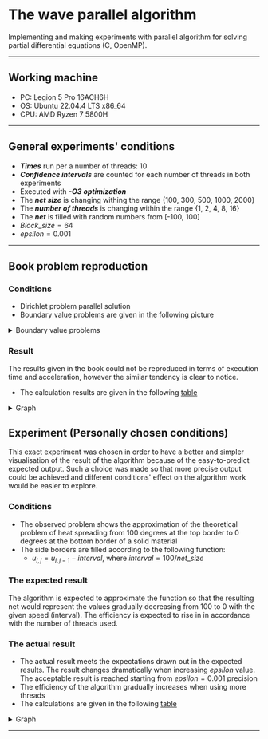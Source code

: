 # The wave parallel algorithm 

Implementing and making experiments with parallel algorithm for solving partial differential equations (C, OpenMP).

---

## Working machine

-  PC: Legion 5 Pro 16ACH6H
-  OS: Ubuntu 22.04.4 LTS x86_64
-  CPU: AMD Ryzen 7 5800H

---

## General experiments' conditions

- ___Times___ run per a number of threads: $10$ 
- ___Confidence intervals___ are counted for each number of threads in both experiments
- Executed with ___-O3 optimization___
- The ___net size___ is changing withing the range {100, 300, 500, 1000, 2000} 
- The ___number of threads___ is changing within the range {1, 2, 4, 8, 16}
- The ___net___ is filled with random numbers from [-100, 100]
- $Block\_size = 64$
- $epsilon = 0.001$

---

## Book problem reproduction

### Conditions

- Dirichlet problem parallel solution
- Boundary value problems are given in the following picture

<details>
<summary>Boundary value problems</summary>

<!-- TODO: add a picture -->

</details>

 

### Result


The results given in the book could not be reproduced in terms of execution time and acceleration, however the similar tendency is clear to notice.
- The calculation results are given in the following [table](https://docs.google.com/spreadsheets/d/1B8UMsyFEmXLN1PIc9MqrMURixblv_F2LvgiZPTIZZMI/edit?usp=sharing)

<details>
<summary>Graph</summary>

<!-- TODO:add a picture -->

</details>

## Experiment (Personally chosen conditions) 

This exact experiment was chosen in order to have a better and simpler visualisation of the result of the algorithm because of the easy-to-predict expected output. Such a choice was made so that more precise output could be achieved and different conditions' effect on the algorithm work would be easier to explore.

### Conditions 

- The observed problem shows the approximation of the theoretical problem of heat spreading from 100 degrees at the top border to 0 degrees at the bottom border of a solid material 
- The side borders are filled according to the following function:
  - $u_{i,j} = u_{i,j-1} - interval$, where $interval = 100 / net\_size$

### The expected result
The algorithm is expected to approximate the function so that the resulting net would represent the values gradually decreasing from 100 to 0 with the given speed (interval). The efficiency is expected to rise in in accordance with the number of threads used.

### The actual result
- The actual result meets the expectations drawn out in the expected results. The result changes dramatically when increasing $epsilon$ value. The acceptable result is reached starting from $epsilon = 0.001$ precision
- The efficiency of the algorithm gradually increases when using more threads
- The calculations are given in the following [table](https://docs.google.com/spreadsheets/d/1B8UMsyFEmXLN1PIc9MqrMURixblv_F2LvgiZPTIZZMI/edit?usp=sharing)


<details>
<summary>Graph</summary>

![mine_condition](https://github.com/AlexShmak/math-it/assets/113236455/c9525619-32ea-45fb-a212-6f9910c428a3)

</details>

---

